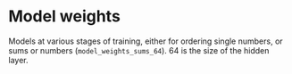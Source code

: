 # Model weights

Models at various stages of training, either for ordering single numbers, or sums or numbers (`model_weights_sums_64`). 64 is the size of the hidden layer.

